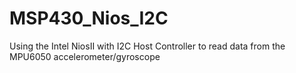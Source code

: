 # MSP430_Nios_I2C
Using the Intel NiosII with I2C Host Controller to read data from the MPU6050 accelerometer/gyroscope

